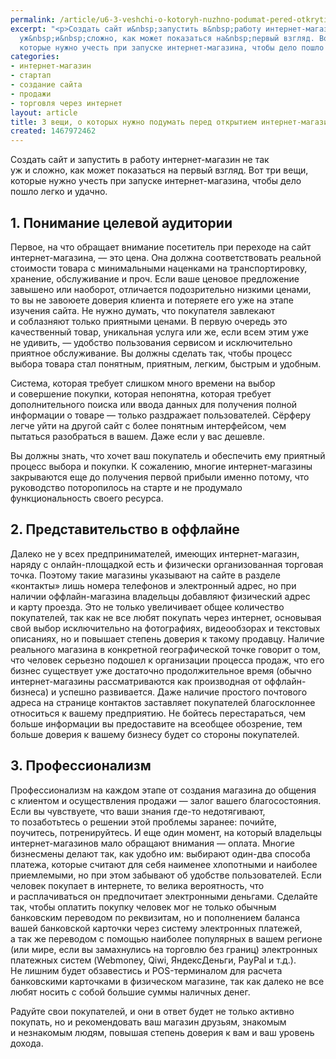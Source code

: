 ```yaml
---
permalink: /article/u6-3-veshchi-o-kotoryh-nuzhno-podumat-pered-otkrytiem-internet-magazina
excerpt: "<p>Создать сайт и&nbsp;запустить в&nbsp;работу интернет-магазин не&nbsp;так
  уж&nbsp;и&nbsp;сложно, как может показаться на&nbsp;первый взгляд. Вот три вещи,
  которые нужно учесть при запуске интернет-магазина, чтобы дело пошло легко и&nbsp;удачно.</p>"
categories:
- интернет-магазин
- стартап
- создание сайта
- продажи
- торговля через интернет
layout: article
title: 3 вещи, о которых нужно подумать перед открытием интернет-магазина
created: 1467972462
---
```

Создать сайт и запустить в работу интернет-магазин не так уж и сложно, как может показаться на первый взгляд. Вот три вещи, которые нужно учесть при запуске интернет-магазина, чтобы дело пошло легко и удачно.

## 1. Понимание целевой аудитории ##

Первое, на что обращает внимание посетитель при переходе на сайт интернет-магазина, — это цена. Она должна соответствовать реальной стоимости товара с минимальными наценками на транспортировку, хранение, обслуживание и проч. Если ваше ценовое предложение завышено или наоборот, отличается подозрительно низкими ценами, то вы не завоюете доверия клиента и потеряете его уже на этапе изучения сайта. Не нужно думать, что покупателя завлекают и соблазняют только приятными ценами. В первую очередь это качественный товар, уникальная услуга или же, если всем этим уже не удивить, — удобство пользования сервисом и исключительно приятное обслуживание. Вы должны сделать так, чтобы процесс выбора товара стал понятным, приятным, легким, быстрым и удобным.

Система, которая требует слишком много времени на выбор и совершение покупки, которая непонятна, которая требует дополнительного поиска или ввода данных для получения полной информации о товаре — только раздражает пользователей. Сёрферу легче уйти на другой сайт с более понятным интерфейсом, чем пытаться разобраться в вашем. Даже если у вас дешевле.

Вы должны знать, что хочет ваш покупатель и обеспечить ему приятный процесс выбора и покупки. К сожалению, многие интернет-магазины закрываются еще до получения первой прибыли именно потому, что руководство поторопилось на старте и не продумало функциональность своего ресурса.

## 2. Представительство в оффлайне ##

Далеко не у всех предпринимателей, имеющих интернет-магазин, наряду с онлайн-площадкой есть и физически организованная торговая точка. Поэтому такие магазины указывают на сайте в разделе «контакты» лишь номера телефонов и электронный адрес, но при наличии оффлайн-магазина владельцы добавляют физический адрес и карту проезда. Это не только увеличивает общее количество покупателей, так как не все любят покупать через интернет, основывая свой выбор исключительно на фотографиях, видеообзорах и текстовых описаниях, но и повышает степень доверия к такому продавцу. Наличие реального магазина в конкретной географической точке говорит о том, что человек серьезно подошел к организации процесса продаж, что его бизнес существует уже достаточно продолжительное время (обычно интернет-магазины рассматриваются как производная от оффлайн-бизнеса) и успешно развивается. Даже наличие простого почтового адреса на странице контактов заставляет покупателей благосклоннее относиться к вашему предприятию. Не бойтесь перестараться, чем больше информации вы предоставите на всеобщее обозрение, тем больше доверия к вашему бизнесу будет со стороны покупателей.

## 3. Профессионализм ##

Профессионализм на каждом этапе от создания магазина до общения с клиентом и осуществления продажи — залог вашего благосостояния. Если вы чувствуете, что ваши знания где-то недотягивают, то позаботьтесь о решении этой проблемы заранее: почийте, поучитесь, потренируйтесь. И еще один момент, на который владельцы интернет-магазинов мало обращают внимания — оплата. Многие бизнесмены делают так, как удобно им: выбирают один-два способа платежа, которые считают для себя наименее хлопотными и наиболее приемлемыми, но при этом забывают об удобстве пользователей. Если человек покупает в интернете, то велика вероятность, что и расплачиваться он предпочитает электронными деньгами. Сделайте так, чтобы оплатить покупку человек мог не только обычным банковским переводом по реквизитам, но и пополнением баланса вашей банковской карточки через систему электронных платежей, а так же переводом с помощью наиболее популярных в вашем регионе (или мире, если вы замахнулись на торговлю без границ) электронных платежных систем (Webmoney, Qiwi, ЯндексДеньги, PayPal и т.д.). Не лишним будет обзавестись и POS-терминалом для расчета банковскими карточками в физическом магазине, так как далеко не все любят носить с собой большие суммы наличных денег.

Радуйте свои покупателей, и они в ответ будет не только активно покупать, но и рекомендовать ваш магазин друзьям, знакомым и незнакомым людям, повышая степень доверия к вам и ваш уровень дохода.
